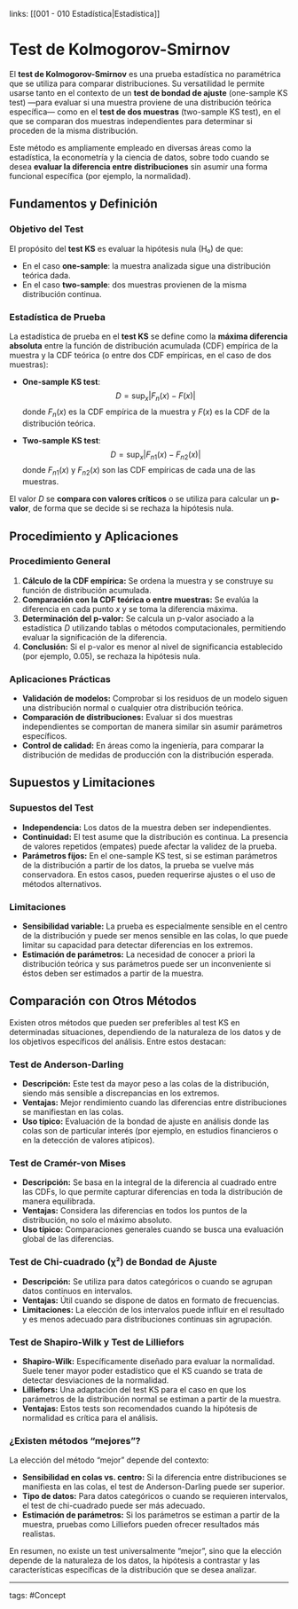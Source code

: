 links: [[001 - 010 Estadística|Estadística]]

# Test de Kolmogorov-Smirnov
El **test de Kolmogorov-Smirnov** es una prueba estadística no paramétrica que se utiliza para comparar distribuciones. Su versatilidad le permite usarse tanto en el contexto de un **test de bondad de ajuste** (one-sample KS test) —para evaluar si una muestra proviene de una distribución teórica específica— como en el **test de dos muestras** (two-sample KS test), en el que se comparan dos muestras independientes para determinar si proceden de la misma distribución.

Este método es ampliamente empleado en diversas áreas como la estadística, la econometría y la ciencia de datos, sobre todo cuando se desea **evaluar la diferencia entre distribuciones** sin asumir una forma funcional específica (por ejemplo, la normalidad).


## Fundamentos y Definición

### Objetivo del Test

El propósito del **test KS** es evaluar la hipótesis nula (H₀) de que:

- En el caso **one-sample**: la muestra analizada sigue una distribución teórica dada.
- En el caso **two-sample**: dos muestras provienen de la misma distribución continua.

### Estadística de Prueba

La estadística de prueba en el **test KS** se define como la **máxima diferencia absoluta** entre la función de distribución acumulada (CDF) empírica de la muestra y la CDF teórica (o entre dos CDF empíricas, en el caso de dos muestras):

- **One-sample KS test**:
    $$
    D = \sup_{x} | F_n(x) - F(x) |
    $$
    donde $F_n(x)$ es la CDF empírica de la muestra y $F(x)$ es la CDF de la distribución teórica.
    
- **Two-sample KS test**:
    $$
    D = \sup_{x} | F_{n1}(x) - F_{n2}(x) |
    $$
    donde $F_{n1}(x)$ y $F_{n2}(x)$ son las CDF empíricas de cada una de las muestras.
    

El valor $D$ se **compara con valores críticos** o se utiliza para calcular un **p-valor**, de forma que se decide si se rechaza la hipótesis nula.


## Procedimiento y Aplicaciones

### Procedimiento General

1. **Cálculo de la CDF empírica:** Se ordena la muestra y se construye su función de distribución acumulada.
2. **Comparación con la CDF teórica o entre muestras:** Se evalúa la diferencia en cada punto $x$ y se toma la diferencia máxima.
3. **Determinación del p-valor:** Se calcula un p-valor asociado a la estadística $D$ utilizando tablas o métodos computacionales, permitiendo evaluar la significación de la diferencia.
4. **Conclusión:** Si el p-valor es menor al nivel de significancia establecido (por ejemplo, 0.05), se rechaza la hipótesis nula.

### Aplicaciones Prácticas

- **Validación de modelos:** Comprobar si los residuos de un modelo siguen una distribución normal o cualquier otra distribución teórica.
- **Comparación de distribuciones:** Evaluar si dos muestras independientes se comportan de manera similar sin asumir parámetros específicos.
- **Control de calidad:** En áreas como la ingeniería, para comparar la distribución de medidas de producción con la distribución esperada.


## Supuestos y Limitaciones

### Supuestos del Test

- **Independencia:** Los datos de la muestra deben ser independientes.
- **Continuidad:** El test asume que la distribución es continua. La presencia de valores repetidos (empates) puede afectar la validez de la prueba.
- **Parámetros fijos:** En el one-sample KS test, si se estiman parámetros de la distribución a partir de los datos, la prueba se vuelve más conservadora. En estos casos, pueden requerirse ajustes o el uso de métodos alternativos.

### Limitaciones

- **Sensibilidad variable:** La prueba es especialmente sensible en el centro de la distribución y puede ser menos sensible en las colas, lo que puede limitar su capacidad para detectar diferencias en los extremos.
- **Estimación de parámetros:** La necesidad de conocer a priori la distribución teórica y sus parámetros puede ser un inconveniente si éstos deben ser estimados a partir de la muestra.


## Comparación con Otros Métodos

Existen otros métodos que pueden ser preferibles al test KS en determinadas situaciones, dependiendo de la naturaleza de los datos y de los objetivos específicos del análisis. Entre estos destacan:

### Test de Anderson-Darling

- **Descripción:** Este test da mayor peso a las colas de la distribución, siendo más sensible a discrepancias en los extremos.
- **Ventajas:** Mejor rendimiento cuando las diferencias entre distribuciones se manifiestan en las colas.
- **Uso típico:** Evaluación de la bondad de ajuste en análisis donde las colas son de particular interés (por ejemplo, en estudios financieros o en la detección de valores atípicos).

### Test de Cramér-von Mises

- **Descripción:** Se basa en la integral de la diferencia al cuadrado entre las CDFs, lo que permite capturar diferencias en toda la distribución de manera equilibrada.
- **Ventajas:** Considera las diferencias en todos los puntos de la distribución, no solo el máximo absoluto.
- **Uso típico:** Comparaciones generales cuando se busca una evaluación global de las diferencias.

### Test de Chi-cuadrado (χ²) de Bondad de Ajuste

- **Descripción:** Se utiliza para datos categóricos o cuando se agrupan datos continuos en intervalos.
- **Ventajas:** Útil cuando se dispone de datos en formato de frecuencias.
- **Limitaciones:** La elección de los intervalos puede influir en el resultado y es menos adecuado para distribuciones continuas sin agrupación.

### Test de Shapiro-Wilk y Test de Lilliefors

- **Shapiro-Wilk:** Específicamente diseñado para evaluar la normalidad. Suele tener mayor poder estadístico que el KS cuando se trata de detectar desviaciones de la normalidad.
- **Lilliefors:** Una adaptación del test KS para el caso en que los parámetros de la distribución normal se estiman a partir de la muestra.
- **Ventajas:** Estos tests son recomendados cuando la hipótesis de normalidad es crítica para el análisis.

### ¿Existen métodos “mejores”?

La elección del método “mejor” depende del contexto:

- **Sensibilidad en colas vs. centro:** Si la diferencia entre distribuciones se manifiesta en las colas, el test de Anderson-Darling puede ser superior.
- **Tipo de datos:** Para datos categóricos o cuando se requieren intervalos, el test de chi-cuadrado puede ser más adecuado.
- **Estimación de parámetros:** Si los parámetros se estiman a partir de la muestra, pruebas como Lilliefors pueden ofrecer resultados más realistas.

En resumen, no existe un test universalmente “mejor”, sino que la elección depende de la naturaleza de los datos, la hipótesis a contrastar y las características específicas de la distribución que se desea analizar.

---
tags:
	#Concept 